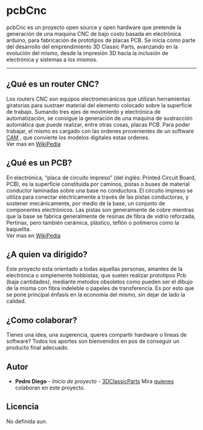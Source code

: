 # pcbCnc
pcbCnc es un proyecto open source y open hardware que pretende la generación de una maquina CNC de bajo costo basada en electrónica arduino, para fabricación de prototipos de placas PCB. Se inicia como parte del desarrollo del emprendimiento 3D Classic Parts, avanzando en la evolución del mismo, desde la impresión 3D hacia la inclusión de electrónica y sistemas a los mismos.

***

## ¿Qué es un router CNC?
Los routers CNC son equipos electromecánicos que utilizan herramientas giratorias para sustraer material del elemento colocado sobre la superficie de trabajo. Sumando tres ejes de movimiento y electrónica de automatización, se consigue la generación de una maquina de sustracción automática que puede realizar, entre otras cosas, placas PCB. Para poder trabajar, el mismo es cargado con las ordenes provenientes de un software [CAM](https://es.wikipedia.org/wiki/Fabricaci%C3%B3n_asistida_por_computadora) , que convierte los modelos digitales estas ordenes.  
Ver mas en [WikiPedia](https://en.wikipedia.org/wiki/CNC_router)

## ¿Qué es un PCB?
En electrónica, “placa de circuito impreso” (del inglés: Printed Circuit Board, PCB), es la superficie constituida por caminos, pistas o buses de material conductor laminadas sobre una base no conductora. El circuito impreso se utiliza para conectar eléctricamente a través de las pistas conductoras, y sostener mecánicamente, por medio de la base, un conjunto de componentes electrónicos. Las pistas son generalmente de cobre mientras que la base se fabrica generalmente de resinas de fibra de vidrio reforzada, Pertinax, pero también cerámica, plástico, teflón o polímeros como la baquelita.  
Ver mas en [WikiPedia](https://es.wikipedia.org/wiki/Circuito_impreso)

## ¿A quien va dirigido?
Este proyecto esta orientado a todas aquellas personas, amantes de la electrónica o simplemente hobbistas, que suelen realizar prototipos Pcb (baja cantidades), mediante metodos obsoletos como pueden ser el dibujo de la misma con fibra indeleble o papeles de transferencia.
Es por esto que se pone principal énfasis en la economía del mismo, sin dejar de lado la calidad.

## ¿Como colaborar?
Tienes una idea, una sugerencia, queres compartir hardware o lineas de software? Todos los aportes son bienvenidos en pos de conseguir un producto final adecuado.

## Autor
* **Pedro Diego** - *Inicio de proyecto* - [3DClassicParts](https://github.com/3dclassicparts)
Mira [quienes](https://github.com/diegolpedro/pcbCnc/contributors) colaboran en este proyecto.

## Licencia
No definida aun.
